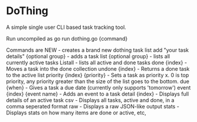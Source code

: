 # DoThing
A simple single user CLI based task tracking tool.  

Run uncompiled as go run dothing.go {command}

Commands are
NEW - creates a brand new dothing task list
add "your task details" {optional group} - adds a task 
list {optional group} - lists all currently active tasks
Listall - lists all active and done tasks
done {index} - Moves a task into the done collection
undone {index} - Returns a done task to the active list
priority {index} {priority} - Sets a task as priority x. 0 is top priority, any priority greater than the size of the list goes to the bottom.
due {when} - Gives a task a due date (currently only supports 'tomorrow')
event {index} {event name} - Adds an event to a task
detail {index} - Displays full details of an active task
csv - Displays all tasks, active and done, in a comma seperated format
raw - Displays a raw JSON-like output
stats - Displays stats on how many items are done or active, etc,
